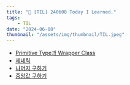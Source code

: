 ```yaml
---
title: "📝 [TIL] 240608 Today I Learned."
tags:
    - TIL
date: "2024-06-08"
thumbnail: "/assets/img/thumbnail/TIL.jpeg"
---
```


- [Primitive Type과 Wrapper Class](https://www.devkobe24.com/Backend/Java/2024-06-08-PrimitiveAndWrapper.html)
- [제네릭](https://www.devkobe24.com/Backend/Java/2024-06-08-Generic.html)
- [나머지 구하기](https://github.com/devKobe24/AlgorithmWithJava/tree/main/%ED%94%84%EB%A1%9C%EA%B7%B8%EB%9E%98%EB%A8%B8%EC%8A%A4/0/120810.%E2%80%85%EB%82%98%EB%A8%B8%EC%A7%80%E2%80%85%EA%B5%AC%ED%95%98%EA%B8%B0)
- [중앙값 구하기](https://github.com/devKobe24/AlgorithmWithJava/tree/main/%ED%94%84%EB%A1%9C%EA%B7%B8%EB%9E%98%EB%A8%B8%EC%8A%A4/0/120811.%E2%80%85%EC%A4%91%EC%95%99%EA%B0%92%E2%80%85%EA%B5%AC%ED%95%98%EA%B8%B0)
